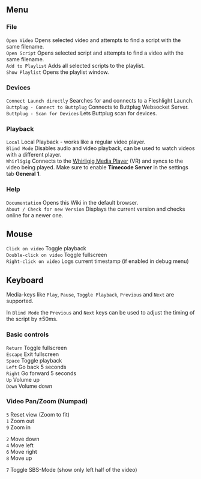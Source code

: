 ## Menu

### File

``Open Video`` Opens selected video and attempts to find a script with the same filename.  
``Open Script`` Opens selected script and attempts to find a video with the same filename.  
``Add to Playlist`` Adds all selected scripts to the playlist.  
``Show Playlist`` Opens the playlist window.  

### Devices

``Connect Launch directly`` Searches for and connects to a Fleshlight Launch.  
``Buttplug - Connect to Buttplug`` Connects to Buttplug Websocket Server.  
``Buttplug - Scan for Devices`` Lets Buttplug scan for devices.  

### Playback

``Local`` Local Playback - works like a regular video player.  
``Blind Mode`` Disables audio and video playback, can be used to watch videos with a different player.  
``Whirligig`` Connects to the [Whirligig Media Player](http://www.whirligig.xyz/) (VR) and syncs to the video being played. Make sure to enable **Timecode Server** in the settings tab **General 1**.

### Help

``Documentation`` Opens this Wiki in the default browser.  
``About / Check for new Version`` Displays the current version and checks online for a newer one.

## Mouse

``Click on video`` Toggle playback  
``Double-click on video`` Toggle fullscreen  
``Right-click on video`` Logs current timestamp (if enabled in debug menu)  

## Keyboard

Media-keys like ``Play``, ``Pause``, ``Toggle Playback``, ``Previous`` and ``Next`` are supported.

In ``Blind Mode`` the ``Previous`` and ``Next`` keys can be used to adjust the timing of the script by ±50ms.

### Basic controls

``Return`` Toggle fullscreen  
``Escape`` Exit fullscreen  
``Space`` Toggle playback  
``Left`` Go back 5 seconds  
``Right`` Go forward 5 seconds  
``Up`` Volume up  
``Down`` Volume down  

### Video Pan/Zoom (Numpad)

``5`` Reset view (Zoom to fit)  
``1`` Zoom out  
``9`` Zoom in  

``2`` Move down  
``4`` Move left  
``6`` Move right  
``8`` Move up

``7`` Toggle SBS-Mode (show only left half of the video)
